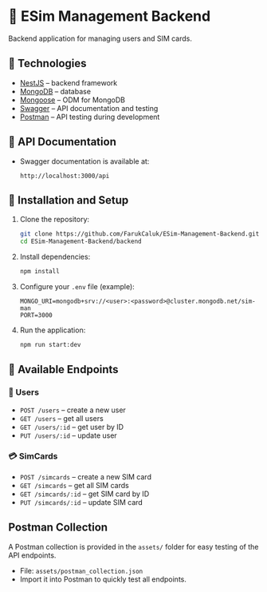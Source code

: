 # 📱 ESim Management Backend

Backend application for managing users and SIM cards.

## 🚀 Technologies

* [NestJS](https://nestjs.com/) – backend framework
* [MongoDB](https://www.mongodb.com/) – database
* [Mongoose](https://mongoosejs.com/) – ODM for MongoDB
* [Swagger](https://swagger.io/) – API documentation and testing
* [Postman](https://www.postman.com/) – API testing during development

## 📖 API Documentation

* Swagger documentation is available at:

  ```
  http://localhost:3000/api
  ```

## 🔧 Installation and Setup

1. Clone the repository:

   ```bash
   git clone https://github.com/FarukCaluk/ESim-Management-Backend.git
   cd ESim-Management-Backend/backend
   ```
2. Install dependencies:

   ```bash
   npm install
   ```
3. Configure your `.env` file (example):

   ```env
   MONGO_URI=mongodb+srv://<user>:<password>@cluster.mongodb.net/sim-man
   PORT=3000
   ```
4. Run the application:

   ```bash
   npm run start:dev
   ```

## 📌 Available Endpoints

### 👤 Users

* `POST /users` – create a new user
* `GET /users` – get all users
* `GET /users/:id` – get user by ID
* `PUT /users/:id` – update user

### 💳 SimCards

* `POST /simcards` – create a new SIM card
* `GET /simcards` – get all SIM cards
* `GET /simcards/:id` – get SIM card by ID
* `PUT /simcards/:id` – update SIM card

## Postman Collection

A Postman collection is provided in the `assets/` folder for easy testing of the API endpoints.

- File: `assets/postman_collection.json`
- Import it into Postman to quickly test all endpoints.

